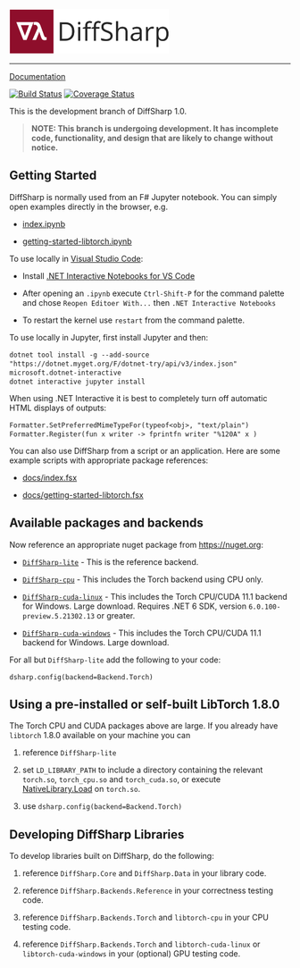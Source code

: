 <div align="left">
  <a href="https://diffsharp.github.io"> <img height="80px" src="docs/img/diffsharp-logo-text.png"></a>
</div>

-----------------------------------------

[Documentation](https://diffsharp.github.io/)

[![Build Status](https://github.com/DiffSharp/DiffSharp/workflows/Build/test/docs/publish/badge.svg)](https://github.com/DiffSharp/DiffSharp/actions)
[![Coverage Status](https://coveralls.io/repos/github/DiffSharp/DiffSharp/badge.svg?branch=)](https://coveralls.io/github/DiffSharp/DiffSharp?branch=)

This is the development branch of DiffSharp 1.0.

> **NOTE: This branch is undergoing development. It has incomplete code, functionality, and design that are likely to change without notice.**

## Getting Started

DiffSharp is normally used from an F# Jupyter notebook.  You can simply open examples directly in the browser, e.g.

* [index.ipynb](https://mybinder.org/v2/gh/diffsharp/diffsharp.github.io/master?filepath=index.ipynb)

* [getting-started-libtorch.ipynb](https://mybinder.org/v2/gh/diffsharp/diffsharp.github.io/master?filepath=getting-started-libtorch.ipynb)

To use locally in [Visual Studio Code](https://code.visualstudio.com/):

- Install [.NET Interactive Notebooks for VS Code](https://marketplace.visualstudio.com/items?itemName=ms-dotnettools.dotnet-interactive-vscode)

- After opening an `.ipynb` execute `Ctrl-Shift-P` for the command palette and chose `Reopen Editoer With...` then `.NET Interactive Notebooks`

- To restart the kernel use `restart` from the command palette.

To use locally in Jupyter, first install Jupyter and then:

    dotnet tool install -g --add-source "https://dotnet.myget.org/F/dotnet-try/api/v3/index.json" microsoft.dotnet-interactive
    dotnet interactive jupyter install

When using .NET Interactive it is best to completely turn off automatic HTML displays of outputs:

    Formatter.SetPreferredMimeTypeFor(typeof<obj>, "text/plain")
    Formatter.Register(fun x writer -> fprintfn writer "%120A" x )

You can also use DiffSharp from a script or an application.  Here are some example scripts with appropriate package references:

* [docs/index.fsx](http://diffsharp.github.io/index.fsx)

* [docs/getting-started-libtorch.fsx](http://diffsharp.github.io/getting-started-libtorch.fsx)

## Available packages and backends

Now reference an appropriate nuget package from https://nuget.org:

* [`DiffSharp-lite`](https://www.nuget.org/packages/DiffSharp-lite) - This is the reference backend.

* [`DiffSharp-cpu`](https://www.nuget.org/packages/DiffSharp-cpu) - This includes the Torch backend using CPU only.

* [`DiffSharp-cuda-linux`](https://www.nuget.org/packages/DiffSharp-cuda-linux) - This includes the Torch CPU/CUDA 11.1 backend for Windows. Large download. Requires .NET 6 SDK, version `6.0.100-preview.5.21302.13` or greater.

* [`DiffSharp-cuda-windows`](https://www.nuget.org/packages/DiffSharp-cuda-windows) - This includes the Torch CPU/CUDA 11.1 backend for Windows. Large download.

For all but `DiffSharp-lite` add the following to your code:

    dsharp.config(backend=Backend.Torch)

## Using a pre-installed or self-built LibTorch 1.8.0

The Torch CPU and CUDA packages above are large.  If you already have `libtorch` 1.8.0 available on your machine you can

1. reference `DiffSharp-lite`

2. set `LD_LIBRARY_PATH` to include a directory containing the relevant `torch.so`, `torch_cpu.so` and `torch_cuda.so`, or
   execute [NativeLibrary.Load](https://docs.microsoft.com/en-us/dotnet/api/system.runtime.interopservices.nativelibrary.load?view=net-5.0) on
   `torch.so`.

3. use `dsharp.config(backend=Backend.Torch)`

## Developing DiffSharp Libraries

To develop libraries built on DiffSharp, do the following:

1. reference `DiffSharp.Core` and `DiffSharp.Data` in your library code.

2. reference `DiffSharp.Backends.Reference` in your correctness testing code.

3. reference `DiffSharp.Backends.Torch` and `libtorch-cpu` in your CPU testing code.

4. reference `DiffSharp.Backends.Torch` and `libtorch-cuda-linux` or `libtorch-cuda-windows` in your (optional) GPU testing code.
